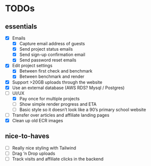 # TODOs

## essentials

- [x]  Emails
    - [x]  Capture email address of guests
    - [x]  Send project status emails
    - [x]  Send sign-up confirmation email
    - [x]  Send password reset emails
- [x]  Edit project settings
    - [x]  Between first check and benchmark
    - [x]  Between benchmark and render
- [x]  Support >20GB uploads through the website
- [x]  Use an external database (AWS RDS? Mysql / Postgres)
- [ ]  UI/UX
    - [x]  Pay once for multiple projects
    - [ ]  Show simple render progress and ETA
    - [ ]  Basic style so it doesn’t look like a 90’s primary school website
- [ ]  Transfer over articles and affiliate landing pages
- [x]  Clean up old ECR images

## nice-to-haves

- [ ]  Really nice styling with Tailwind
- [ ]  Drag ‘n Drop uploads
- [ ]  Track visits and affiliate clicks in the backend
